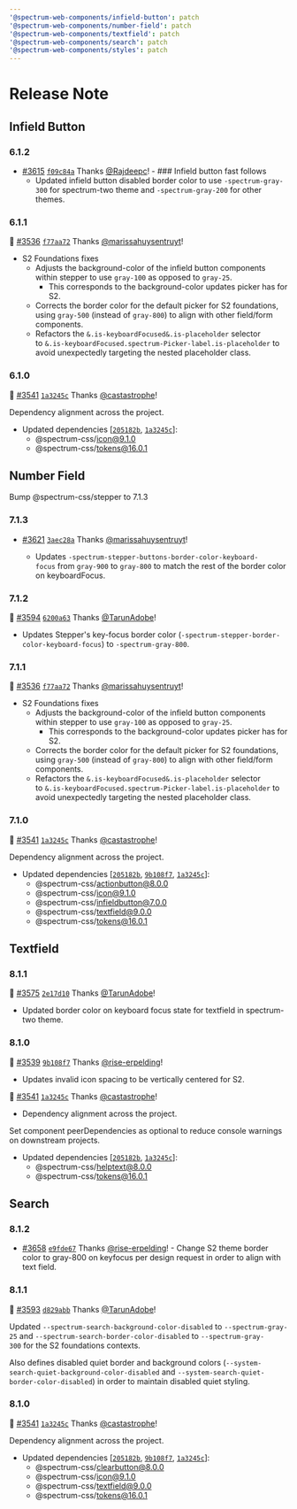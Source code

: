 ```yaml
---
'@spectrum-web-components/infield-button': patch
'@spectrum-web-components/number-field': patch
'@spectrum-web-components/textfield': patch
'@spectrum-web-components/search': patch
'@spectrum-web-components/styles': patch
---
```


# Release Note

## Infield Button

### 6.1.2

-   [#3615](https://github.com/adobe/spectrum-css/pull/3615) [`f09c84a`](https://github.com/adobe/spectrum-css/commit/f09c84ae9922d67b6fe237d693afee0fab53fa67) Thanks [@Rajdeepc](https://github.com/Rajdeepc)! - ### Infield button fast follows
    -   Updated infield button disabled border color to use `-spectrum-gray-300` for spectrum-two theme and `-spectrum-gray-200` for other themes.

### 6.1.1

📝 [#3536](https://github.com/adobe/spectrum-css/pull/3536) [`f77aa72`](https://github.com/adobe/spectrum-css/commit/f77aa72486f98c7b7d4f449c0d54fb6801881b7e) Thanks [@marissahuysentruyt](https://github.com/marissahuysentruyt)!

-   S2 Foundations fixes
    -   Adjusts the background-color of the infield button components within stepper to use `gray-100` as opposed to `gray-25`.
        -   This corresponds to the background-color updates picker has for S2.
    -   Corrects the border color for the default picker for S2 foundations, using `gray-500` (instead of `gray-800`) to align with other field/form components.
    -   Refactors the `&.is-keyboardFocused&.is-placeholder` selector to `&.is-keyboardFocused.spectrum-Picker-label.is-placeholder` to avoid unexpectedly targeting the nested placeholder class.

### 6.1.0

📝 [#3541](https://github.com/adobe/spectrum-css/pull/3541) [`1a3245c`](https://github.com/adobe/spectrum-css/commit/1a3245c3a660bc52ed260f18b6cceab5ee81541d) Thanks [@castastrophe](https://github.com/castastrophe)!

Dependency alignment across the project.

-   Updated dependencies [[`205182b`](https://github.com/adobe/spectrum-css/commit/205182bebcbe82813457aa098d8799b0a23423ee), [`1a3245c`](https://github.com/adobe/spectrum-css/commit/1a3245c3a660bc52ed260f18b6cceab5ee81541d)]:
    -   @spectrum-css/icon@9.1.0
    -   @spectrum-css/tokens@16.0.1

## Number Field

Bump @spectrum-css/stepper to 7.1.3

### 7.1.3

-   [#3621](https://github.com/adobe/spectrum-css/pull/3621) [`3aec28a`](https://github.com/adobe/spectrum-css/commit/3aec28aac60bdf32a585fa8ff38559d80b57ff86) Thanks [@marissahuysentruyt](https://github.com/marissahuysentruyt)!

    -   Updates `-spectrum-stepper-buttons-border-color-keyboard-focus` from `gray-900` to `gray-800` to match the rest of the border color on keyboardFocus.

### 7.1.2

📝 [#3594](https://github.com/adobe/spectrum-css/pull/3594) [`6200a63`](https://github.com/adobe/spectrum-css/commit/6200a63f2c7dc1d2b0481c33b17c86427726c0bd) Thanks [@TarunAdobe](https://github.com/TarunAdobe)!

-   Updates Stepper's key-focus border color (`-spectrum-stepper-border-color-keyboard-focus`) to `-spectrum-gray-800`.

### 7.1.1

📝 [#3536](https://github.com/adobe/spectrum-css/pull/3536) [`f77aa72`](https://github.com/adobe/spectrum-css/commit/f77aa72486f98c7b7d4f449c0d54fb6801881b7e) Thanks [@marissahuysentruyt](https://github.com/marissahuysentruyt)!

-   S2 Foundations fixes
    -   Adjusts the background-color of the infield button components within stepper to use `gray-100` as opposed to `gray-25`.
        -   This corresponds to the background-color updates picker has for S2.
    -   Corrects the border color for the default picker for S2 foundations, using `gray-500` (instead of `gray-800`) to align with other field/form components.
    -   Refactors the `&.is-keyboardFocused&.is-placeholder` selector to `&.is-keyboardFocused.spectrum-Picker-label.is-placeholder` to avoid unexpectedly targeting the nested placeholder class.

### 7.1.0

📝 [#3541](https://github.com/adobe/spectrum-css/pull/3541) [`1a3245c`](https://github.com/adobe/spectrum-css/commit/1a3245c3a660bc52ed260f18b6cceab5ee81541d) Thanks [@castastrophe](https://github.com/castastrophe)!

Dependency alignment across the project.

-   Updated dependencies [[`205182b`](https://github.com/adobe/spectrum-css/commit/205182bebcbe82813457aa098d8799b0a23423ee), [`9b108f7`](https://github.com/adobe/spectrum-css/commit/9b108f7e05df1f55ab315dad96736d3ff4757f8c), [`1a3245c`](https://github.com/adobe/spectrum-css/commit/1a3245c3a660bc52ed260f18b6cceab5ee81541d)]:
    -   @spectrum-css/actionbutton@8.0.0
    -   @spectrum-css/icon@9.1.0
    -   @spectrum-css/infieldbutton@7.0.0
    -   @spectrum-css/textfield@9.0.0
    -   @spectrum-css/tokens@16.0.1

## Textfield

### 8.1.1

📝 [#3575](https://github.com/adobe/spectrum-css/pull/3575) [`2e17d10`](https://github.com/adobe/spectrum-css/commit/2e17d109ebec3c2745c32a15840af5c636c8dc5d) Thanks [@TarunAdobe](https://github.com/TarunAdobe)!

-   Updated border color on keyboard focus state for textfield in spectrum-two theme.

### 8.1.0

📝 [#3539](https://github.com/adobe/spectrum-css/pull/3539) [`9b108f7`](https://github.com/adobe/spectrum-css/commit/9b108f7e05df1f55ab315dad96736d3ff4757f8c) Thanks [@rise-erpelding](https://github.com/rise-erpelding)!

-   Updates invalid icon spacing to be vertically centered for S2.

📝 [#3541](https://github.com/adobe/spectrum-css/pull/3541) [`1a3245c`](https://github.com/adobe/spectrum-css/commit/1a3245c3a660bc52ed260f18b6cceab5ee81541d) Thanks [@castastrophe](https://github.com/castastrophe)!

-   Dependency alignment across the project.

Set component peerDependencies as optional to reduce console warnings on downstream projects.

-   Updated dependencies [[`205182b`](https://github.com/adobe/spectrum-css/commit/205182bebcbe82813457aa098d8799b0a23423ee), [`1a3245c`](https://github.com/adobe/spectrum-css/commit/1a3245c3a660bc52ed260f18b6cceab5ee81541d)]:
    -   @spectrum-css/helptext@8.0.0
    -   @spectrum-css/tokens@16.0.1

## Search

### 8.1.2

-   [#3658](https://github.com/adobe/spectrum-css/pull/3658) [`e9fde67`](https://github.com/adobe/spectrum-css/commit/e9fde67bf341798a6ab34f227b2e7a417d1e5da7) Thanks [@rise-erpelding](https://github.com/rise-erpelding)! - Change S2 theme border color to gray-800 on keyfocus per design request in order to align with text field.

### 8.1.1

📝 [#3593](https://github.com/adobe/spectrum-css/pull/3593) [`d829abb`](https://github.com/adobe/spectrum-css/commit/d829abb44f1eaa1874090e52caee553d776684e7) Thanks [@TarunAdobe](https://github.com/TarunAdobe)!

Updated `--spectrum-search-background-color-disabled` to `--spectrum-gray-25` and `--spectrum-search-border-color-disabled` to `--spectrum-gray-300` for the S2 foundations contexts.

Also defines disabled quiet border and background colors (`--system-search-quiet-background-color-disabled` and `--system-search-quiet-border-color-disabled`) in order to maintain disabled quiet styling.

### 8.1.0

📝 [#3541](https://github.com/adobe/spectrum-css/pull/3541) [`1a3245c`](https://github.com/adobe/spectrum-css/commit/1a3245c3a660bc52ed260f18b6cceab5ee81541d) Thanks [@castastrophe](https://github.com/castastrophe)!

Dependency alignment across the project.

-   Updated dependencies [[`205182b`](https://github.com/adobe/spectrum-css/commit/205182bebcbe82813457aa098d8799b0a23423ee), [`9b108f7`](https://github.com/adobe/spectrum-css/commit/9b108f7e05df1f55ab315dad96736d3ff4757f8c), [`1a3245c`](https://github.com/adobe/spectrum-css/commit/1a3245c3a660bc52ed260f18b6cceab5ee81541d)]:
    -   @spectrum-css/clearbutton@8.0.0
    -   @spectrum-css/icon@9.1.0
    -   @spectrum-css/textfield@9.0.0
    -   @spectrum-css/tokens@16.0.1
